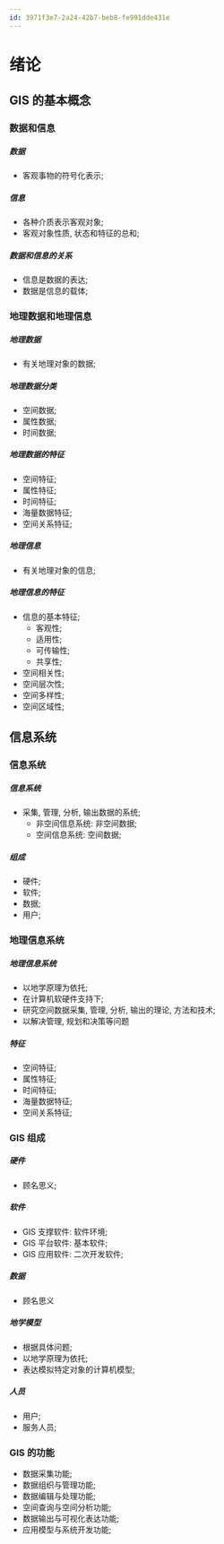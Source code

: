```yaml
---
id: 3971f3e7-2a24-42b7-beb8-fe991dde431e
---
```


# 绪论

## GIS 的基本概念

### 数据和信息

##### 数据

- 客观事物的符号化表示;

##### 信息

- 各种介质表示客观对象;
- 客观对象性质, 状态和特征的总和;

##### 数据和信息的关系

- 信息是数据的表达;
- 数据是信息的载体;

### 地理数据和地理信息

##### 地理数据

- 有关地理对象的数据;

##### 地理数据分类

- 空间数据;
- 属性数据;
- 时间数据;

##### 地理数据的特征

- 空间特征;
- 属性特征;
- 时间特征;
- 海量数据特征;
- 空间关系特征;

##### 地理信息

- 有关地理对象的信息;

##### 地理信息的特征

- 信息的基本特征;
  - 客观性;
  - 适用性;
  - 可传输性;
  - 共享性;
- 空间相关性;
- 空间层次性;
- 空间多样性;
- 空间区域性;

## 信息系统

### 信息系统

##### 信息系统

- 采集, 管理, 分析, 输出数据的系统;
  - 非空间信息系统: 非空间数据;
  - 空间信息系统: 空间数据;

##### 组成

- 硬件;
- 软件;
- 数据;
- 用户;

### 地理信息系统

##### 地理信息系统

- 以地学原理为依托;
- 在计算机软硬件支持下;
- 研究空间数据采集, 管理, 分析, 输出的理论, 方法和技术;
- 以解决管理, 规划和决策等问题

##### 特征

- 空间特征;
- 属性特征;
- 时间特征;
- 海量数据特征;
- 空间关系特征;

### GIS 组成

##### 硬件

- 顾名思义;

##### 软件

- GIS 支撑软件: 软件环境;
- GIS 平台软件: 基本软件;
- GIS 应用软件: 二次开发软件;

##### 数据

- 顾名思义

##### 地学模型

- 根据具体问题;
- 以地学原理为依托;
- 表达模拟特定对象的计算机模型;

##### 人员

- 用户;
- 服务人员;

### GIS 的功能

- 数据采集功能;
- 数据组织与管理功能;
- 数据编辑与处理功能;
- 空间查询与空间分析功能;
- 数据输出与可视化表达功能;
- 应用模型与系统开发功能;
